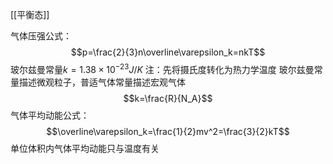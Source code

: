 [[平衡态]]

气体压强公式：$$p=\frac{2}{3}n\overline\varepsilon_k=nkT$$
玻尔兹曼常量$k=1.38\times 10^{-23}J/K$ 
注：先将摄氏度转化为热力学温度
玻尔兹曼常量描述微观粒子，普适气体常量描述宏观气体
$$k=\frac{R}{N_A}$$
气体平均动能公式：$$\overline\varepsilon_k=\frac{1}{2}mv^2=\frac{3}{2}kT$$
单位体积内气体平均动能只与温度有关
